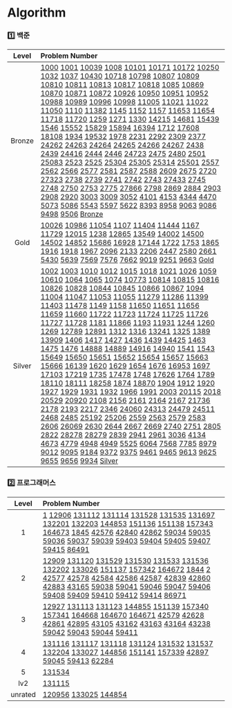 # Algorithm
### 1️⃣ 백준
| Level | Problem Number |
| :------: | :------ |
| Bronze | [1000](https://github.com/HurDong/Algorithm/tree/main/백준/Bronze/1000. A＋B) [1001](https://github.com/HurDong/Algorithm/tree/main/백준/Bronze/1001. A－B) [10039](https://github.com/HurDong/Algorithm/tree/main/백준/Bronze/10039. 평균 점수) [1008](https://github.com/HurDong/Algorithm/tree/main/백준/Bronze/1008. A／B) [10101](https://github.com/HurDong/Algorithm/tree/main/백준/Bronze/10101. 삼각형 외우기) [10171](https://github.com/HurDong/Algorithm/tree/main/백준/Bronze/10171. 고양이) [10172](https://github.com/HurDong/Algorithm/tree/main/백준/Bronze/10172. 개) [10250](https://github.com/HurDong/Algorithm/tree/main/백준/Bronze/10250. ACM 호텔) [1032](https://github.com/HurDong/Algorithm/tree/main/백준/Bronze/1032. 명령 프롬프트) [1037](https://github.com/HurDong/Algorithm/tree/main/백준/Bronze/1037. 약수) [10430](https://github.com/HurDong/Algorithm/tree/main/백준/Bronze/10430. 나머지) [10718](https://github.com/HurDong/Algorithm/tree/main/백준/Bronze/10718. We love kriii) [10798](https://github.com/HurDong/Algorithm/tree/main/백준/Bronze/10798. 세로읽기) [10807](https://github.com/HurDong/Algorithm/tree/main/백준/Bronze/10807. 개수 세기) [10809](https://github.com/HurDong/Algorithm/tree/main/백준/Bronze/10809. 알파벳 찾기) [10810](https://github.com/HurDong/Algorithm/tree/main/백준/Bronze/10810. 공 넣기) [10811](https://github.com/HurDong/Algorithm/tree/main/백준/Bronze/10811. 바구니 뒤집기) [10813](https://github.com/HurDong/Algorithm/tree/main/백준/Bronze/10813. 공 바꾸기) [10817](https://github.com/HurDong/Algorithm/tree/main/백준/Bronze/10817. 세 수) [10818](https://github.com/HurDong/Algorithm/tree/main/백준/Bronze/10818. 최소， 최대) [1085](https://github.com/HurDong/Algorithm/tree/main/백준/Bronze/1085. 직사각형에서 탈출) [10869](https://github.com/HurDong/Algorithm/tree/main/백준/Bronze/10869. 사칙연산) [10870](https://github.com/HurDong/Algorithm/tree/main/백준/Bronze/10870. 피보나치 수 5) [10871](https://github.com/HurDong/Algorithm/tree/main/백준/Bronze/10871. X보다 작은 수) [10872](https://github.com/HurDong/Algorithm/tree/main/백준/Bronze/10872. 팩토리얼) [10926](https://github.com/HurDong/Algorithm/tree/main/백준/Bronze/10926. ？？！) [10950](https://github.com/HurDong/Algorithm/tree/main/백준/Bronze/10950. A＋B － 3) [10951](https://github.com/HurDong/Algorithm/tree/main/백준/Bronze/10951. A＋B － 4) [10952](https://github.com/HurDong/Algorithm/tree/main/백준/Bronze/10952. A＋B － 5) [10988](https://github.com/HurDong/Algorithm/tree/main/백준/Bronze/10988. 팰린드롬인지 확인하기) [10989](https://github.com/HurDong/Algorithm/tree/main/백준/Bronze/10989. 수 정렬하기 3) [10996](https://github.com/HurDong/Algorithm/tree/main/백준/Bronze/10996. 별 찍기 － 21) [10998](https://github.com/HurDong/Algorithm/tree/main/백준/Bronze/10998. A×B) [11005](https://github.com/HurDong/Algorithm/tree/main/백준/Bronze/11005. 진법 변환 2) [11021](https://github.com/HurDong/Algorithm/tree/main/백준/Bronze/11021. A＋B － 7) [11022](https://github.com/HurDong/Algorithm/tree/main/백준/Bronze/11022. A＋B － 8) [11050](https://github.com/HurDong/Algorithm/tree/main/백준/Bronze/11050. 이항 계수 1) [1110](https://github.com/HurDong/Algorithm/tree/main/백준/Bronze/1110. 더하기 사이클) [11382](https://github.com/HurDong/Algorithm/tree/main/백준/Bronze/11382. 꼬마 정민) [1145](https://github.com/HurDong/Algorithm/tree/main/백준/Bronze/1145. 적어도 대부분의 배수) [1152](https://github.com/HurDong/Algorithm/tree/main/백준/Bronze/1152. 단어의 개수) [1157](https://github.com/HurDong/Algorithm/tree/main/백준/Bronze/1157. 단어 공부) [11653](https://github.com/HurDong/Algorithm/tree/main/백준/Bronze/11653. 소인수분해) [11654](https://github.com/HurDong/Algorithm/tree/main/백준/Bronze/11654. 아스키 코드) [11718](https://github.com/HurDong/Algorithm/tree/main/백준/Bronze/11718. 그대로 출력하기) [11720](https://github.com/HurDong/Algorithm/tree/main/백준/Bronze/11720. 숫자의 합) [1259](https://github.com/HurDong/Algorithm/tree/main/백준/Bronze/1259. 팰린드롬수) [1271](https://github.com/HurDong/Algorithm/tree/main/백준/Bronze/1271. 엄청난 부자2) [1330](https://github.com/HurDong/Algorithm/tree/main/백준/Bronze/1330. 두 수 비교하기) [14215](https://github.com/HurDong/Algorithm/tree/main/백준/Bronze/14215. 세 막대) [14681](https://github.com/HurDong/Algorithm/tree/main/백준/Bronze/14681. 사분면 고르기) [15439](https://github.com/HurDong/Algorithm/tree/main/백준/Bronze/15439. 베라의 패션) [1546](https://github.com/HurDong/Algorithm/tree/main/백준/Bronze/1546. 평균) [15552](https://github.com/HurDong/Algorithm/tree/main/백준/Bronze/15552. 빠른 A＋B) [15829](https://github.com/HurDong/Algorithm/tree/main/백준/Bronze/15829. Hashing) [15894](https://github.com/HurDong/Algorithm/tree/main/백준/Bronze/15894. 수학은 체육과목 입니다) [16394](https://github.com/HurDong/Algorithm/tree/main/백준/Bronze/16394. 홍익대학교) [1712](https://github.com/HurDong/Algorithm/tree/main/백준/Bronze/1712. 손익분기점) [17608](https://github.com/HurDong/Algorithm/tree/main/백준/Bronze/17608. 막대기) [18108](https://github.com/HurDong/Algorithm/tree/main/백준/Bronze/18108. 1998년생인 내가 태국에서는 2541년생？！) [1934](https://github.com/HurDong/Algorithm/tree/main/백준/Bronze/1934. 최소공배수) [19532](https://github.com/HurDong/Algorithm/tree/main/백준/Bronze/19532. 수학은 비대면강의입니다) [1978](https://github.com/HurDong/Algorithm/tree/main/백준/Bronze/1978. 소수 찾기) [2231](https://github.com/HurDong/Algorithm/tree/main/백준/Bronze/2231. 분해합) [2292](https://github.com/HurDong/Algorithm/tree/main/백준/Bronze/2292. 벌집) [2309](https://github.com/HurDong/Algorithm/tree/main/백준/Bronze/2309. 일곱 난쟁이) [2377](https://github.com/HurDong/Algorithm/tree/main/백준/Bronze/2377. Pottery) [24262](https://github.com/HurDong/Algorithm/tree/main/백준/Bronze/24262. 알고리즘 수업 － 알고리즘의 수행 시간 1) [24263](https://github.com/HurDong/Algorithm/tree/main/백준/Bronze/24263. 알고리즘 수업 － 알고리즘의 수행 시간 2) [24264](https://github.com/HurDong/Algorithm/tree/main/백준/Bronze/24264. 알고리즘 수업 － 알고리즘의 수행 시간 3) [24265](https://github.com/HurDong/Algorithm/tree/main/백준/Bronze/24265. 알고리즘 수업 － 알고리즘의 수행 시간 4) [24266](https://github.com/HurDong/Algorithm/tree/main/백준/Bronze/24266. 알고리즘 수업 － 알고리즘의 수행 시간 5) [24267](https://github.com/HurDong/Algorithm/tree/main/백준/Bronze/24267. 알고리즘 수업 － 알고리즘의 수행 시간 6) [2438](https://github.com/HurDong/Algorithm/tree/main/백준/Bronze/2438. 별 찍기 － 1) [2439](https://github.com/HurDong/Algorithm/tree/main/백준/Bronze/2439. 별 찍기 － 2) [24416](https://github.com/HurDong/Algorithm/tree/main/백준/Bronze/24416. 알고리즘 수업 － 피보나치 수 1) [2444](https://github.com/HurDong/Algorithm/tree/main/백준/Bronze/2444. 별 찍기 － 7) [2446](https://github.com/HurDong/Algorithm/tree/main/백준/Bronze/2446. 별 찍기 － 9) [24723](https://github.com/HurDong/Algorithm/tree/main/백준/Bronze/24723. 녹색거탑) [2475](https://github.com/HurDong/Algorithm/tree/main/백준/Bronze/2475. 검증수) [2480](https://github.com/HurDong/Algorithm/tree/main/백준/Bronze/2480. 주사위 세개) [2501](https://github.com/HurDong/Algorithm/tree/main/백준/Bronze/2501. 약수 구하기) [25083](https://github.com/HurDong/Algorithm/tree/main/백준/Bronze/25083. 새싹) [2523](https://github.com/HurDong/Algorithm/tree/main/백준/Bronze/2523. 별 찍기 － 13) [2525](https://github.com/HurDong/Algorithm/tree/main/백준/Bronze/2525. 오븐 시계) [25304](https://github.com/HurDong/Algorithm/tree/main/백준/Bronze/25304. 영수증) [25305](https://github.com/HurDong/Algorithm/tree/main/백준/Bronze/25305. 커트라인) [25314](https://github.com/HurDong/Algorithm/tree/main/백준/Bronze/25314. 코딩은 체육과목 입니다) [25501](https://github.com/HurDong/Algorithm/tree/main/백준/Bronze/25501. 재귀의 귀재) [2557](https://github.com/HurDong/Algorithm/tree/main/백준/Bronze/2557. Hello World) [2562](https://github.com/HurDong/Algorithm/tree/main/백준/Bronze/2562. 최댓값) [2566](https://github.com/HurDong/Algorithm/tree/main/백준/Bronze/2566. 최댓값) [2577](https://github.com/HurDong/Algorithm/tree/main/백준/Bronze/2577. 숫자의 개수) [2581](https://github.com/HurDong/Algorithm/tree/main/백준/Bronze/2581. 소수) [2587](https://github.com/HurDong/Algorithm/tree/main/백준/Bronze/2587. 대표값2) [2588](https://github.com/HurDong/Algorithm/tree/main/백준/Bronze/2588. 곱셈) [2609](https://github.com/HurDong/Algorithm/tree/main/백준/Bronze/2609. 최대공약수와 최소공배수) [2675](https://github.com/HurDong/Algorithm/tree/main/백준/Bronze/2675. 문자열 반복) [2720](https://github.com/HurDong/Algorithm/tree/main/백준/Bronze/2720. 세탁소 사장 동혁) [27323](https://github.com/HurDong/Algorithm/tree/main/백준/Bronze/27323. 직사각형) [2738](https://github.com/HurDong/Algorithm/tree/main/백준/Bronze/2738. 행렬 덧셈) [2739](https://github.com/HurDong/Algorithm/tree/main/백준/Bronze/2739. 구구단) [2741](https://github.com/HurDong/Algorithm/tree/main/백준/Bronze/2741. N 찍기) [2742](https://github.com/HurDong/Algorithm/tree/main/백준/Bronze/2742. 기찍 N) [2743](https://github.com/HurDong/Algorithm/tree/main/백준/Bronze/2743. 단어 길이 재기) [27433](https://github.com/HurDong/Algorithm/tree/main/백준/Bronze/27433. 팩토리얼 2) [2745](https://github.com/HurDong/Algorithm/tree/main/백준/Bronze/2745. 진법 변환) [2748](https://github.com/HurDong/Algorithm/tree/main/백준/Bronze/2748. 피보나치 수 2) [2750](https://github.com/HurDong/Algorithm/tree/main/백준/Bronze/2750. 수 정렬하기) [2753](https://github.com/HurDong/Algorithm/tree/main/백준/Bronze/2753. 윤년) [2775](https://github.com/HurDong/Algorithm/tree/main/백준/Bronze/2775. 부녀회장이 될테야) [27866](https://github.com/HurDong/Algorithm/tree/main/백준/Bronze/27866. 문자와 문자열) [2798](https://github.com/HurDong/Algorithm/tree/main/백준/Bronze/2798. 블랙잭) [2869](https://github.com/HurDong/Algorithm/tree/main/백준/Bronze/2869. 달팽이는 올라가고 싶다) [2884](https://github.com/HurDong/Algorithm/tree/main/백준/Bronze/2884. 알람 시계) [2903](https://github.com/HurDong/Algorithm/tree/main/백준/Bronze/2903. 중앙 이동 알고리즘) [2908](https://github.com/HurDong/Algorithm/tree/main/백준/Bronze/2908. 상수) [2920](https://github.com/HurDong/Algorithm/tree/main/백준/Bronze/2920. 음계) [3003](https://github.com/HurDong/Algorithm/tree/main/백준/Bronze/3003. 킹， 퀸， 룩， 비숍， 나이트， 폰) [3009](https://github.com/HurDong/Algorithm/tree/main/백준/Bronze/3009. 네 번째 점) [3052](https://github.com/HurDong/Algorithm/tree/main/백준/Bronze/3052. 나머지) [4101](https://github.com/HurDong/Algorithm/tree/main/백준/Bronze/4101. 크냐？) [4153](https://github.com/HurDong/Algorithm/tree/main/백준/Bronze/4153. 직각삼각형) [4344](https://github.com/HurDong/Algorithm/tree/main/백준/Bronze/4344. 평균은 넘겠지) [4470](https://github.com/HurDong/Algorithm/tree/main/백준/Bronze/4470. 줄번호) [5073](https://github.com/HurDong/Algorithm/tree/main/백준/Bronze/5073. 삼각형과 세 변) [5086](https://github.com/HurDong/Algorithm/tree/main/백준/Bronze/5086. 배수와 약수) [5543](https://github.com/HurDong/Algorithm/tree/main/백준/Bronze/5543. 상근날드) [5597](https://github.com/HurDong/Algorithm/tree/main/백준/Bronze/5597. 과제 안 내신 분．．？) [5622](https://github.com/HurDong/Algorithm/tree/main/백준/Bronze/5622. 다이얼) [8393](https://github.com/HurDong/Algorithm/tree/main/백준/Bronze/8393. 합) [8958](https://github.com/HurDong/Algorithm/tree/main/백준/Bronze/8958. OX퀴즈) [9063](https://github.com/HurDong/Algorithm/tree/main/백준/Bronze/9063. 대지) [9086](https://github.com/HurDong/Algorithm/tree/main/백준/Bronze/9086. 문자열) [9498](https://github.com/HurDong/Algorithm/tree/main/백준/Bronze/9498. 시험 성적) [9506](https://github.com/HurDong/Algorithm/tree/main/백준/Bronze/9506. 약수들의 합) [Bronze](https://github.com/HurDong/Algorithm/tree/main/백준/Bronze/Bronze.iml)  |
| Gold | [10026](https://github.com/HurDong/Algorithm/tree/main/백준/Gold/10026. 적록색약) [10986](https://github.com/HurDong/Algorithm/tree/main/백준/Gold/10986. 나머지 합) [11054](https://github.com/HurDong/Algorithm/tree/main/백준/Gold/11054. 가장 긴 바이토닉 부분 수열) [1107](https://github.com/HurDong/Algorithm/tree/main/백준/Gold/1107. 리모컨) [11404](https://github.com/HurDong/Algorithm/tree/main/백준/Gold/11404. 플로이드) [11444](https://github.com/HurDong/Algorithm/tree/main/백준/Gold/11444. 피보나치 수 6) [1167](https://github.com/HurDong/Algorithm/tree/main/백준/Gold/1167. 트리의 지름) [11729](https://github.com/HurDong/Algorithm/tree/main/백준/Gold/11729. 하노이 탑 이동 순서) [12015](https://github.com/HurDong/Algorithm/tree/main/백준/Gold/12015. 가장 긴 증가하는 부분 수열 2) [1238](https://github.com/HurDong/Algorithm/tree/main/백준/Gold/1238. 파티) [12865](https://github.com/HurDong/Algorithm/tree/main/백준/Gold/12865. 평범한 배낭) [13549](https://github.com/HurDong/Algorithm/tree/main/백준/Gold/13549. 숨바꼭질 3) [14002](https://github.com/HurDong/Algorithm/tree/main/백준/Gold/14002. 가장 긴 증가하는 부분 수열 4) [14500](https://github.com/HurDong/Algorithm/tree/main/백준/Gold/14500. 테트로미노) [14502](https://github.com/HurDong/Algorithm/tree/main/백준/Gold/14502. 연구소) [14852](https://github.com/HurDong/Algorithm/tree/main/백준/Gold/14852. 타일 채우기 3) [15686](https://github.com/HurDong/Algorithm/tree/main/백준/Gold/15686. 치킨 배달) [16928](https://github.com/HurDong/Algorithm/tree/main/백준/Gold/16928. 뱀과 사다리 게임) [17144](https://github.com/HurDong/Algorithm/tree/main/백준/Gold/17144. 미세먼지 안녕！) [1722](https://github.com/HurDong/Algorithm/tree/main/백준/Gold/1722. 순열의 순서) [1753](https://github.com/HurDong/Algorithm/tree/main/백준/Gold/1753. 최단경로) [1865](https://github.com/HurDong/Algorithm/tree/main/백준/Gold/1865. 웜홀) [1916](https://github.com/HurDong/Algorithm/tree/main/백준/Gold/1916. 최소비용 구하기) [1918](https://github.com/HurDong/Algorithm/tree/main/백준/Gold/1918. 후위 표기식) [1967](https://github.com/HurDong/Algorithm/tree/main/백준/Gold/1967. 트리의 지름) [2096](https://github.com/HurDong/Algorithm/tree/main/백준/Gold/2096. 내려가기) [2133](https://github.com/HurDong/Algorithm/tree/main/백준/Gold/2133. 타일 채우기) [2206](https://github.com/HurDong/Algorithm/tree/main/백준/Gold/2206. 벽 부수고 이동하기) [2447](https://github.com/HurDong/Algorithm/tree/main/백준/Gold/2447. 별 찍기 － 10) [2580](https://github.com/HurDong/Algorithm/tree/main/백준/Gold/2580. 스도쿠) [2661](https://github.com/HurDong/Algorithm/tree/main/백준/Gold/2661. 좋은수열) [5430](https://github.com/HurDong/Algorithm/tree/main/백준/Gold/5430. AC) [5639](https://github.com/HurDong/Algorithm/tree/main/백준/Gold/5639. 이진 검색 트리) [7569](https://github.com/HurDong/Algorithm/tree/main/백준/Gold/7569. 토마토) [7576](https://github.com/HurDong/Algorithm/tree/main/백준/Gold/7576. 토마토) [7662](https://github.com/HurDong/Algorithm/tree/main/백준/Gold/7662. 이중 우선순위 큐) [9019](https://github.com/HurDong/Algorithm/tree/main/백준/Gold/9019. DSLR) [9251](https://github.com/HurDong/Algorithm/tree/main/백준/Gold/9251. LCS) [9663](https://github.com/HurDong/Algorithm/tree/main/백준/Gold/9663. N－Queen) [Gold](https://github.com/HurDong/Algorithm/tree/main/백준/Gold/Gold.iml)  |
| Silver | [1002](https://github.com/HurDong/Algorithm/tree/main/백준/Silver/1002. 터렛) [1003](https://github.com/HurDong/Algorithm/tree/main/백준/Silver/1003. 피보나치 함수) [1010](https://github.com/HurDong/Algorithm/tree/main/백준/Silver/1010. 다리 놓기) [1012](https://github.com/HurDong/Algorithm/tree/main/백준/Silver/1012. 유기농 배추) [1015](https://github.com/HurDong/Algorithm/tree/main/백준/Silver/1015. 수열 정렬) [1018](https://github.com/HurDong/Algorithm/tree/main/백준/Silver/1018. 체스판 다시 칠하기) [1021](https://github.com/HurDong/Algorithm/tree/main/백준/Silver/1021. 회전하는 큐) [1026](https://github.com/HurDong/Algorithm/tree/main/백준/Silver/1026. 보물) [1059](https://github.com/HurDong/Algorithm/tree/main/백준/Silver/1059. 좋은 구간) [10610](https://github.com/HurDong/Algorithm/tree/main/백준/Silver/10610. 30) [1064](https://github.com/HurDong/Algorithm/tree/main/백준/Silver/1064. 평행사변형) [1065](https://github.com/HurDong/Algorithm/tree/main/백준/Silver/1065. 한수) [1074](https://github.com/HurDong/Algorithm/tree/main/백준/Silver/1074. Z) [10773](https://github.com/HurDong/Algorithm/tree/main/백준/Silver/10773. 제로) [10814](https://github.com/HurDong/Algorithm/tree/main/백준/Silver/10814. 나이순 정렬) [10815](https://github.com/HurDong/Algorithm/tree/main/백준/Silver/10815. 숫자 카드) [10816](https://github.com/HurDong/Algorithm/tree/main/백준/Silver/10816. 숫자 카드 2) [10826](https://github.com/HurDong/Algorithm/tree/main/백준/Silver/10826. 피보나치 수 4) [10828](https://github.com/HurDong/Algorithm/tree/main/백준/Silver/10828. 스택) [10844](https://github.com/HurDong/Algorithm/tree/main/백준/Silver/10844. 쉬운 계단 수) [10845](https://github.com/HurDong/Algorithm/tree/main/백준/Silver/10845. 큐) [10866](https://github.com/HurDong/Algorithm/tree/main/백준/Silver/10866. 덱) [10867](https://github.com/HurDong/Algorithm/tree/main/백준/Silver/10867. 중복 빼고 정렬하기) [1094](https://github.com/HurDong/Algorithm/tree/main/백준/Silver/1094. 막대기) [11004](https://github.com/HurDong/Algorithm/tree/main/백준/Silver/11004. K번째 수) [11047](https://github.com/HurDong/Algorithm/tree/main/백준/Silver/11047. 동전 0) [11053](https://github.com/HurDong/Algorithm/tree/main/백준/Silver/11053. 가장 긴 증가하는 부분 수열) [11055](https://github.com/HurDong/Algorithm/tree/main/백준/Silver/11055. 가장 큰 증가하는 부분 수열) [11279](https://github.com/HurDong/Algorithm/tree/main/백준/Silver/11279. 최대 힙) [11286](https://github.com/HurDong/Algorithm/tree/main/백준/Silver/11286. 절댓값 힙) [11399](https://github.com/HurDong/Algorithm/tree/main/백준/Silver/11399. ATM) [11403](https://github.com/HurDong/Algorithm/tree/main/백준/Silver/11403. 경로 찾기) [11478](https://github.com/HurDong/Algorithm/tree/main/백준/Silver/11478. 서로 다른 부분 문자열의 개수) [1149](https://github.com/HurDong/Algorithm/tree/main/백준/Silver/1149. RGB거리) [1158](https://github.com/HurDong/Algorithm/tree/main/백준/Silver/1158. 요세푸스 문제) [11650](https://github.com/HurDong/Algorithm/tree/main/백준/Silver/11650. 좌표 정렬하기) [11651](https://github.com/HurDong/Algorithm/tree/main/백준/Silver/11651. 좌표 정렬하기 2) [11656](https://github.com/HurDong/Algorithm/tree/main/백준/Silver/11656. 접미사 배열) [11659](https://github.com/HurDong/Algorithm/tree/main/백준/Silver/11659. 구간 합 구하기 4) [11660](https://github.com/HurDong/Algorithm/tree/main/백준/Silver/11660. 구간 합 구하기 5) [11722](https://github.com/HurDong/Algorithm/tree/main/백준/Silver/11722. 가장 긴 감소하는 부분 수열) [11723](https://github.com/HurDong/Algorithm/tree/main/백준/Silver/11723. 집합) [11724](https://github.com/HurDong/Algorithm/tree/main/백준/Silver/11724. 연결 요소의 개수) [11725](https://github.com/HurDong/Algorithm/tree/main/백준/Silver/11725. 트리의 부모 찾기) [11726](https://github.com/HurDong/Algorithm/tree/main/백준/Silver/11726. 2×n 타일링) [11727](https://github.com/HurDong/Algorithm/tree/main/백준/Silver/11727. 2×n 타일링 2) [11728](https://github.com/HurDong/Algorithm/tree/main/백준/Silver/11728. 배열 합치기) [1181](https://github.com/HurDong/Algorithm/tree/main/백준/Silver/1181. 단어 정렬) [11866](https://github.com/HurDong/Algorithm/tree/main/백준/Silver/11866. 요세푸스 문제 0) [1193](https://github.com/HurDong/Algorithm/tree/main/백준/Silver/1193. 분수찾기) [11931](https://github.com/HurDong/Algorithm/tree/main/백준/Silver/11931. 수 정렬하기 4) [1244](https://github.com/HurDong/Algorithm/tree/main/백준/Silver/1244. 스위치 켜고 끄기) [1260](https://github.com/HurDong/Algorithm/tree/main/백준/Silver/1260. DFS와 BFS) [1269](https://github.com/HurDong/Algorithm/tree/main/백준/Silver/1269. 대칭 차집합) [12789](https://github.com/HurDong/Algorithm/tree/main/백준/Silver/12789. 도키도키 간식드리미) [12891](https://github.com/HurDong/Algorithm/tree/main/백준/Silver/12891. DNA 비밀번호) [1312](https://github.com/HurDong/Algorithm/tree/main/백준/Silver/1312. 소수) [1316](https://github.com/HurDong/Algorithm/tree/main/백준/Silver/1316. 그룹 단어 체커) [13241](https://github.com/HurDong/Algorithm/tree/main/백준/Silver/13241. 최소공배수) [1325](https://github.com/HurDong/Algorithm/tree/main/백준/Silver/1325. 효율적인 해킹) [1389](https://github.com/HurDong/Algorithm/tree/main/백준/Silver/1389. 케빈 베이컨의 6단계 법칙) [13909](https://github.com/HurDong/Algorithm/tree/main/백준/Silver/13909. 창문 닫기) [1406](https://github.com/HurDong/Algorithm/tree/main/백준/Silver/1406. 에디터) [1417](https://github.com/HurDong/Algorithm/tree/main/백준/Silver/1417. 국회의원 선거) [1427](https://github.com/HurDong/Algorithm/tree/main/백준/Silver/1427. 소트인사이드) [1436](https://github.com/HurDong/Algorithm/tree/main/백준/Silver/1436. 영화감독 숌) [1439](https://github.com/HurDong/Algorithm/tree/main/백준/Silver/1439. 뒤집기) [14425](https://github.com/HurDong/Algorithm/tree/main/백준/Silver/14425. 문자열 집합) [1463](https://github.com/HurDong/Algorithm/tree/main/백준/Silver/1463. 1로 만들기) [1475](https://github.com/HurDong/Algorithm/tree/main/백준/Silver/1475. 방 번호) [1476](https://github.com/HurDong/Algorithm/tree/main/백준/Silver/1476. 날짜 계산) [14888](https://github.com/HurDong/Algorithm/tree/main/백준/Silver/14888. 연산자 끼워넣기) [14889](https://github.com/HurDong/Algorithm/tree/main/백준/Silver/14889. 스타트와 링크) [14916](https://github.com/HurDong/Algorithm/tree/main/백준/Silver/14916. 거스름돈) [14940](https://github.com/HurDong/Algorithm/tree/main/백준/Silver/14940. 쉬운 최단거리) [1541](https://github.com/HurDong/Algorithm/tree/main/백준/Silver/1541. 잃어버린 괄호) [1543](https://github.com/HurDong/Algorithm/tree/main/백준/Silver/1543. 문서 검색) [15649](https://github.com/HurDong/Algorithm/tree/main/백준/Silver/15649. N과 M （1）) [15650](https://github.com/HurDong/Algorithm/tree/main/백준/Silver/15650. N과 M （2）) [15651](https://github.com/HurDong/Algorithm/tree/main/백준/Silver/15651. N과 M （3）) [15652](https://github.com/HurDong/Algorithm/tree/main/백준/Silver/15652. N과 M （4）) [15654](https://github.com/HurDong/Algorithm/tree/main/백준/Silver/15654. N과 M （5）) [15657](https://github.com/HurDong/Algorithm/tree/main/백준/Silver/15657. N과 M （8）) [15663](https://github.com/HurDong/Algorithm/tree/main/백준/Silver/15663. N과 M （9）) [15666](https://github.com/HurDong/Algorithm/tree/main/백준/Silver/15666. N과 M （12）) [16139](https://github.com/HurDong/Algorithm/tree/main/백준/Silver/16139. 인간－컴퓨터 상호작용) [1620](https://github.com/HurDong/Algorithm/tree/main/백준/Silver/1620. 나는야 포켓몬 마스터 이다솜) [1629](https://github.com/HurDong/Algorithm/tree/main/백준/Silver/1629. 곱셈) [1654](https://github.com/HurDong/Algorithm/tree/main/백준/Silver/1654. 랜선 자르기) [1676](https://github.com/HurDong/Algorithm/tree/main/백준/Silver/1676. 팩토리얼 0의 개수) [16953](https://github.com/HurDong/Algorithm/tree/main/백준/Silver/16953. A → B) [1697](https://github.com/HurDong/Algorithm/tree/main/백준/Silver/1697. 숨바꼭질) [17103](https://github.com/HurDong/Algorithm/tree/main/백준/Silver/17103. 골드바흐 파티션) [17219](https://github.com/HurDong/Algorithm/tree/main/백준/Silver/17219. 비밀번호 찾기) [1735](https://github.com/HurDong/Algorithm/tree/main/백준/Silver/1735. 분수 합) [17478](https://github.com/HurDong/Algorithm/tree/main/백준/Silver/17478. 재귀함수가 뭔가요？) [1748](https://github.com/HurDong/Algorithm/tree/main/백준/Silver/1748. 수 이어 쓰기 1) [17626](https://github.com/HurDong/Algorithm/tree/main/백준/Silver/17626. Four Squares) [1764](https://github.com/HurDong/Algorithm/tree/main/백준/Silver/1764. 듣보잡) [1789](https://github.com/HurDong/Algorithm/tree/main/백준/Silver/1789. 수들의 합) [18110](https://github.com/HurDong/Algorithm/tree/main/백준/Silver/18110. solved．ac) [18111](https://github.com/HurDong/Algorithm/tree/main/백준/Silver/18111. 마인크래프트) [18258](https://github.com/HurDong/Algorithm/tree/main/백준/Silver/18258. 큐 2) [1874](https://github.com/HurDong/Algorithm/tree/main/백준/Silver/1874. 스택 수열) [18870](https://github.com/HurDong/Algorithm/tree/main/백준/Silver/18870. 좌표 압축) [1904](https://github.com/HurDong/Algorithm/tree/main/백준/Silver/1904. 01타일) [1912](https://github.com/HurDong/Algorithm/tree/main/백준/Silver/1912. 연속합) [1920](https://github.com/HurDong/Algorithm/tree/main/백준/Silver/1920. 수 찾기) [1927](https://github.com/HurDong/Algorithm/tree/main/백준/Silver/1927. 최소 힙) [1929](https://github.com/HurDong/Algorithm/tree/main/백준/Silver/1929. 소수 구하기) [1931](https://github.com/HurDong/Algorithm/tree/main/백준/Silver/1931. 회의실 배정) [1932](https://github.com/HurDong/Algorithm/tree/main/백준/Silver/1932. 정수 삼각형) [1966](https://github.com/HurDong/Algorithm/tree/main/백준/Silver/1966. 프린터 큐) [1991](https://github.com/HurDong/Algorithm/tree/main/백준/Silver/1991. 트리 순회) [2003](https://github.com/HurDong/Algorithm/tree/main/백준/Silver/2003. 수들의 합 2) [20115](https://github.com/HurDong/Algorithm/tree/main/백준/Silver/20115. 에너지 드링크) [2018](https://github.com/HurDong/Algorithm/tree/main/백준/Silver/2018. 수들의 합 5) [20529](https://github.com/HurDong/Algorithm/tree/main/백준/Silver/20529. 가장 가까운 세 사람의 심리적 거리) [20920](https://github.com/HurDong/Algorithm/tree/main/백준/Silver/20920. 영단어 암기는 괴로워) [2108](https://github.com/HurDong/Algorithm/tree/main/백준/Silver/2108. 통계학) [2156](https://github.com/HurDong/Algorithm/tree/main/백준/Silver/2156. 포도주 시식) [2161](https://github.com/HurDong/Algorithm/tree/main/백준/Silver/2161. 카드1) [2164](https://github.com/HurDong/Algorithm/tree/main/백준/Silver/2164. 카드2) [2167](https://github.com/HurDong/Algorithm/tree/main/백준/Silver/2167. 2차원 배열의 합) [21736](https://github.com/HurDong/Algorithm/tree/main/백준/Silver/21736. 헌내기는 친구가 필요해) [2178](https://github.com/HurDong/Algorithm/tree/main/백준/Silver/2178. 미로 탐색) [2193](https://github.com/HurDong/Algorithm/tree/main/백준/Silver/2193. 이친수) [2217](https://github.com/HurDong/Algorithm/tree/main/백준/Silver/2217. 로프) [2346](https://github.com/HurDong/Algorithm/tree/main/백준/Silver/2346. 풍선 터뜨리기) [24060](https://github.com/HurDong/Algorithm/tree/main/백준/Silver/24060. 알고리즘 수업 － 병합 정렬 1) [24313](https://github.com/HurDong/Algorithm/tree/main/백준/Silver/24313. 알고리즘 수업 － 점근적 표기 1) [24479](https://github.com/HurDong/Algorithm/tree/main/백준/Silver/24479. 알고리즘 수업 － 깊이 우선 탐색 1) [24511](https://github.com/HurDong/Algorithm/tree/main/백준/Silver/24511. queuestack) [2468](https://github.com/HurDong/Algorithm/tree/main/백준/Silver/2468. 안전 영역) [2485](https://github.com/HurDong/Algorithm/tree/main/백준/Silver/2485. 가로수) [25192](https://github.com/HurDong/Algorithm/tree/main/백준/Silver/25192. 인사성 밝은 곰곰이) [25206](https://github.com/HurDong/Algorithm/tree/main/백준/Silver/25206. 너의 평점은) [2559](https://github.com/HurDong/Algorithm/tree/main/백준/Silver/2559. 수열) [2563](https://github.com/HurDong/Algorithm/tree/main/백준/Silver/2563. 색종이) [2579](https://github.com/HurDong/Algorithm/tree/main/백준/Silver/2579. 계단 오르기) [2583](https://github.com/HurDong/Algorithm/tree/main/백준/Silver/2583. 영역 구하기) [2606](https://github.com/HurDong/Algorithm/tree/main/백준/Silver/2606. 바이러스) [26069](https://github.com/HurDong/Algorithm/tree/main/백준/Silver/26069. 붙임성 좋은 총총이) [2630](https://github.com/HurDong/Algorithm/tree/main/백준/Silver/2630. 색종이 만들기) [2644](https://github.com/HurDong/Algorithm/tree/main/백준/Silver/2644. 촌수계산) [2667](https://github.com/HurDong/Algorithm/tree/main/백준/Silver/2667. 단지번호붙이기) [2669](https://github.com/HurDong/Algorithm/tree/main/백준/Silver/2669. 직사각형 네개의 합집합의 면적 구하기) [2740](https://github.com/HurDong/Algorithm/tree/main/백준/Silver/2740. 행렬 곱셈) [2751](https://github.com/HurDong/Algorithm/tree/main/백준/Silver/2751. 수 정렬하기 2) [2805](https://github.com/HurDong/Algorithm/tree/main/백준/Silver/2805. 나무 자르기) [2822](https://github.com/HurDong/Algorithm/tree/main/백준/Silver/2822. 점수 계산) [28278](https://github.com/HurDong/Algorithm/tree/main/백준/Silver/28278. 스택 2) [28279](https://github.com/HurDong/Algorithm/tree/main/백준/Silver/28279. 덱 2) [2839](https://github.com/HurDong/Algorithm/tree/main/백준/Silver/2839. 설탕 배달) [2941](https://github.com/HurDong/Algorithm/tree/main/백준/Silver/2941. 크로아티아 알파벳) [2961](https://github.com/HurDong/Algorithm/tree/main/백준/Silver/2961. 도영이가 만든 맛있는 음식) [3036](https://github.com/HurDong/Algorithm/tree/main/백준/Silver/3036. 링) [4134](https://github.com/HurDong/Algorithm/tree/main/백준/Silver/4134. 다음 소수) [4673](https://github.com/HurDong/Algorithm/tree/main/백준/Silver/4673. 셀프 넘버) [4779](https://github.com/HurDong/Algorithm/tree/main/백준/Silver/4779. 칸토어 집합) [4948](https://github.com/HurDong/Algorithm/tree/main/백준/Silver/4948. 베르트랑 공준) [4949](https://github.com/HurDong/Algorithm/tree/main/백준/Silver/4949. 균형잡힌 세상) [5525](https://github.com/HurDong/Algorithm/tree/main/백준/Silver/5525. IOIOI) [6064](https://github.com/HurDong/Algorithm/tree/main/백준/Silver/6064. 카잉 달력) [7568](https://github.com/HurDong/Algorithm/tree/main/백준/Silver/7568. 덩치) [7785](https://github.com/HurDong/Algorithm/tree/main/백준/Silver/7785. 회사에 있는 사람) [8979](https://github.com/HurDong/Algorithm/tree/main/백준/Silver/8979. 올림픽) [9012](https://github.com/HurDong/Algorithm/tree/main/백준/Silver/9012. 괄호) [9095](https://github.com/HurDong/Algorithm/tree/main/백준/Silver/9095. 1， 2， 3 더하기) [9184](https://github.com/HurDong/Algorithm/tree/main/백준/Silver/9184. 신나는 함수 실행) [9372](https://github.com/HurDong/Algorithm/tree/main/백준/Silver/9372. 상근이의 여행) [9375](https://github.com/HurDong/Algorithm/tree/main/백준/Silver/9375. 패션왕 신해빈) [9461](https://github.com/HurDong/Algorithm/tree/main/백준/Silver/9461. 파도반 수열) [9465](https://github.com/HurDong/Algorithm/tree/main/백준/Silver/9465. 스티커) [9613](https://github.com/HurDong/Algorithm/tree/main/백준/Silver/9613. GCD 합) [9625](https://github.com/HurDong/Algorithm/tree/main/백준/Silver/9625. BABBA) [9655](https://github.com/HurDong/Algorithm/tree/main/백준/Silver/9655. 돌 게임) [9656](https://github.com/HurDong/Algorithm/tree/main/백준/Silver/9656. 돌 게임 2) [9934](https://github.com/HurDong/Algorithm/tree/main/백준/Silver/9934. 완전 이진 트리) [Silver](https://github.com/HurDong/Algorithm/tree/main/백준/Silver/Silver.iml)  |

### 2️⃣ 프로그래머스
| Level | Problem Number |
| :------: | :------ |
| 1 | [1](https://github.com/HurDong/Algorithm/tree/main/프로그래머스/1/1.iml) [12906](https://github.com/HurDong/Algorithm/tree/main/프로그래머스/1/12906. 같은 숫자는 싫어) [131112](https://github.com/HurDong/Algorithm/tree/main/프로그래머스/1/131112. 강원도에 위치한 생산공장 목록 출력하기) [131114](https://github.com/HurDong/Algorithm/tree/main/프로그래머스/1/131114. 경기도에 위치한 식품창고 목록 출력하기) [131528](https://github.com/HurDong/Algorithm/tree/main/프로그래머스/1/131528. 나이 정보가 없는 회원 수 구하기) [131535](https://github.com/HurDong/Algorithm/tree/main/프로그래머스/1/131535. 조건에 맞는 회원수 구하기) [131697](https://github.com/HurDong/Algorithm/tree/main/프로그래머스/1/131697. 가장 비싼 상품 구하기) [132201](https://github.com/HurDong/Algorithm/tree/main/프로그래머스/1/132201. 12세 이하인 여자 환자 목록 출력하기) [132203](https://github.com/HurDong/Algorithm/tree/main/프로그래머스/1/132203. 흉부외과 또는 일반외과 의사 목록 출력하기) [144853](https://github.com/HurDong/Algorithm/tree/main/프로그래머스/1/144853. 조건에 맞는 도서 리스트 출력하기) [151136](https://github.com/HurDong/Algorithm/tree/main/프로그래머스/1/151136. 평균 일일 대여 요금 구하기) [151138](https://github.com/HurDong/Algorithm/tree/main/프로그래머스/1/151138. 자동차 대여 기록에서 장기／단기 대여 구분하기) [157343](https://github.com/HurDong/Algorithm/tree/main/프로그래머스/1/157343. 특정 옵션이 포함된 자동차 리스트 구하기) [164673](https://github.com/HurDong/Algorithm/tree/main/프로그래머스/1/164673. 조건에 부합하는 중고거래 댓글 조회하기) [1845](https://github.com/HurDong/Algorithm/tree/main/프로그래머스/1/1845. 폰켓몬) [42576](https://github.com/HurDong/Algorithm/tree/main/프로그래머스/1/42576. 완주하지 못한 선수) [42840](https://github.com/HurDong/Algorithm/tree/main/프로그래머스/1/42840. 모의고사) [42862](https://github.com/HurDong/Algorithm/tree/main/프로그래머스/1/42862. 체육복) [59034](https://github.com/HurDong/Algorithm/tree/main/프로그래머스/1/59034. 모든 레코드 조회하기) [59035](https://github.com/HurDong/Algorithm/tree/main/프로그래머스/1/59035. 역순 정렬하기) [59036](https://github.com/HurDong/Algorithm/tree/main/프로그래머스/1/59036. 아픈 동물 찾기) [59037](https://github.com/HurDong/Algorithm/tree/main/프로그래머스/1/59037. 어린 동물 찾기) [59039](https://github.com/HurDong/Algorithm/tree/main/프로그래머스/1/59039. 이름이 없는 동물의 아이디) [59403](https://github.com/HurDong/Algorithm/tree/main/프로그래머스/1/59403. 동물의 아이디와 이름) [59404](https://github.com/HurDong/Algorithm/tree/main/프로그래머스/1/59404. 여러 기준으로 정렬하기) [59405](https://github.com/HurDong/Algorithm/tree/main/프로그래머스/1/59405. 상위 n개 레코드) [59407](https://github.com/HurDong/Algorithm/tree/main/프로그래머스/1/59407. 이름이 있는 동물의 아이디) [59415](https://github.com/HurDong/Algorithm/tree/main/프로그래머스/1/59415. 최댓값 구하기) [86491](https://github.com/HurDong/Algorithm/tree/main/프로그래머스/1/86491. 최소직사각형)  |
| 2 | [12909](https://github.com/HurDong/Algorithm/tree/main/프로그래머스/2/12909. 올바른 괄호) [131120](https://github.com/HurDong/Algorithm/tree/main/프로그래머스/2/131120. 3월에 태어난 여성 회원 목록 출력하기) [131529](https://github.com/HurDong/Algorithm/tree/main/프로그래머스/2/131529. 카테고리 별 상품 개수 구하기) [131530](https://github.com/HurDong/Algorithm/tree/main/프로그래머스/2/131530. 가격대 별 상품 개수 구하기) [131533](https://github.com/HurDong/Algorithm/tree/main/프로그래머스/2/131533. 상품 별 오프라인 매출 구하기) [131536](https://github.com/HurDong/Algorithm/tree/main/프로그래머스/2/131536. 재구매가 일어난 상품과 회원 리스트 구하기) [132202](https://github.com/HurDong/Algorithm/tree/main/프로그래머스/2/132202. 진료과별 총 예약 횟수 출력하기) [133026](https://github.com/HurDong/Algorithm/tree/main/프로그래머스/2/133026. 성분으로 구분한 아이스크림 총 주문량) [151137](https://github.com/HurDong/Algorithm/tree/main/프로그래머스/2/151137. 자동차 종류 별 특정 옵션이 포함된 자동차 수 구하기) [157342](https://github.com/HurDong/Algorithm/tree/main/프로그래머스/2/157342. 자동차 평균 대여 기간 구하기) [164672](https://github.com/HurDong/Algorithm/tree/main/프로그래머스/2/164672. 조건에 부합하는 중고거래 상태 조회하기) [1844](https://github.com/HurDong/Algorithm/tree/main/프로그래머스/2/1844. 게임 맵 최단거리) [2](https://github.com/HurDong/Algorithm/tree/main/프로그래머스/2/2.iml) [42577](https://github.com/HurDong/Algorithm/tree/main/프로그래머스/2/42577. 전화번호 목록) [42578](https://github.com/HurDong/Algorithm/tree/main/프로그래머스/2/42578. 의상) [42584](https://github.com/HurDong/Algorithm/tree/main/프로그래머스/2/42584. 주식가격) [42586](https://github.com/HurDong/Algorithm/tree/main/프로그래머스/2/42586. 기능개발) [42587](https://github.com/HurDong/Algorithm/tree/main/프로그래머스/2/42587. 프로세스) [42839](https://github.com/HurDong/Algorithm/tree/main/프로그래머스/2/42839. 소수 찾기) [42860](https://github.com/HurDong/Algorithm/tree/main/프로그래머스/2/42860. 조이스틱) [42883](https://github.com/HurDong/Algorithm/tree/main/프로그래머스/2/42883. 큰 수 만들기) [43165](https://github.com/HurDong/Algorithm/tree/main/프로그래머스/2/43165. 타겟 넘버) [59038](https://github.com/HurDong/Algorithm/tree/main/프로그래머스/2/59038. 최솟값 구하기) [59041](https://github.com/HurDong/Algorithm/tree/main/프로그래머스/2/59041. 동명 동물 수 찾기) [59046](https://github.com/HurDong/Algorithm/tree/main/프로그래머스/2/59046. 루시와 엘라 찾기) [59047](https://github.com/HurDong/Algorithm/tree/main/프로그래머스/2/59047. 이름에 el이 들어가는 동물 찾기) [59406](https://github.com/HurDong/Algorithm/tree/main/프로그래머스/2/59406. 동물 수 구하기) [59408](https://github.com/HurDong/Algorithm/tree/main/프로그래머스/2/59408. 중복 제거하기) [59409](https://github.com/HurDong/Algorithm/tree/main/프로그래머스/2/59409. 중성화 여부 파악하기) [59410](https://github.com/HurDong/Algorithm/tree/main/프로그래머스/2/59410. NULL 처리하기) [59412](https://github.com/HurDong/Algorithm/tree/main/프로그래머스/2/59412. 입양 시각 구하기（1）) [59414](https://github.com/HurDong/Algorithm/tree/main/프로그래머스/2/59414. DATETIME에서 DATE로 형 변환) [86971](https://github.com/HurDong/Algorithm/tree/main/프로그래머스/2/86971. 전력망을 둘로 나누기)  |
| 3 | [12927](https://github.com/HurDong/Algorithm/tree/main/프로그래머스/3/12927. 야근 지수) [131113](https://github.com/HurDong/Algorithm/tree/main/프로그래머스/3/131113. 조건별로 분류하여 주문상태 출력하기) [131123](https://github.com/HurDong/Algorithm/tree/main/프로그래머스/3/131123. 즐겨찾기가 가장 많은 식당 정보 출력하기) [144855](https://github.com/HurDong/Algorithm/tree/main/프로그래머스/3/144855. 카테고리 별 도서 판매량 집계하기) [151139](https://github.com/HurDong/Algorithm/tree/main/프로그래머스/3/151139. 대여 횟수가 많은 자동차들의 월별 대여 횟수 구하기) [157340](https://github.com/HurDong/Algorithm/tree/main/프로그래머스/3/157340. 자동차 대여 기록에서 대여중 ／ 대여 가능 여부 구분하기) [157341](https://github.com/HurDong/Algorithm/tree/main/프로그래머스/3/157341. 대여 기록이 존재하는 자동차 리스트 구하기) [164668](https://github.com/HurDong/Algorithm/tree/main/프로그래머스/3/164668. 조건에 맞는 사용자와 총 거래금액 조회하기) [164670](https://github.com/HurDong/Algorithm/tree/main/프로그래머스/3/164670. 조건에 맞는 사용자 정보 조회하기) [164671](https://github.com/HurDong/Algorithm/tree/main/프로그래머스/3/164671. 조회수가 가장 많은 중고거래 게시판의 첨부파일 조회하기) [42579](https://github.com/HurDong/Algorithm/tree/main/프로그래머스/3/42579. 베스트앨범) [42628](https://github.com/HurDong/Algorithm/tree/main/프로그래머스/3/42628. 이중우선순위큐) [42861](https://github.com/HurDong/Algorithm/tree/main/프로그래머스/3/42861. 섬 연결하기) [42895](https://github.com/HurDong/Algorithm/tree/main/프로그래머스/3/42895. N으로 표현) [43105](https://github.com/HurDong/Algorithm/tree/main/프로그래머스/3/43105. 정수 삼각형) [43162](https://github.com/HurDong/Algorithm/tree/main/프로그래머스/3/43162. 네트워크) [43163](https://github.com/HurDong/Algorithm/tree/main/프로그래머스/3/43163. 단어 변환) [43164](https://github.com/HurDong/Algorithm/tree/main/프로그래머스/3/43164. 여행경로) [43238](https://github.com/HurDong/Algorithm/tree/main/프로그래머스/3/43238. 입국심사) [59042](https://github.com/HurDong/Algorithm/tree/main/프로그래머스/3/59042. 없어진 기록 찾기) [59043](https://github.com/HurDong/Algorithm/tree/main/프로그래머스/3/59043. 있었는데요 없었습니다) [59044](https://github.com/HurDong/Algorithm/tree/main/프로그래머스/3/59044. 오랜 기간 보호한 동물（1）) [59411](https://github.com/HurDong/Algorithm/tree/main/프로그래머스/3/59411. 오랜 기간 보호한 동물（2）)  |
| 4 | [131116](https://github.com/HurDong/Algorithm/tree/main/프로그래머스/4/131116. 식품분류별 가장 비싼 식품의 정보 조회하기) [131117](https://github.com/HurDong/Algorithm/tree/main/프로그래머스/4/131117. 5월 식품들의 총매출 조회하기) [131118](https://github.com/HurDong/Algorithm/tree/main/프로그래머스/4/131118. 서울에 위치한 식당 목록 출력하기) [131124](https://github.com/HurDong/Algorithm/tree/main/프로그래머스/4/131124. 그룹별 조건에 맞는 식당 목록 출력하기) [131532](https://github.com/HurDong/Algorithm/tree/main/프로그래머스/4/131532. 년， 월， 성별 별 상품 구매 회원 수 구하기) [131537](https://github.com/HurDong/Algorithm/tree/main/프로그래머스/4/131537. 오프라인／온라인 판매 데이터 통합하기) [132204](https://github.com/HurDong/Algorithm/tree/main/프로그래머스/4/132204. 취소되지 않은 진료 예약 조회하기) [133027](https://github.com/HurDong/Algorithm/tree/main/프로그래머스/4/133027. 주문량이 많은 아이스크림들 조회하기) [144856](https://github.com/HurDong/Algorithm/tree/main/프로그래머스/4/144856. 저자 별 카테고리 별 매출액 집계하기) [151141](https://github.com/HurDong/Algorithm/tree/main/프로그래머스/4/151141. 자동차 대여 기록 별 대여 금액 구하기) [157339](https://github.com/HurDong/Algorithm/tree/main/프로그래머스/4/157339. 특정 기간동안 대여 가능한 자동차들의 대여비용 구하기) [42897](https://github.com/HurDong/Algorithm/tree/main/프로그래머스/4/42897. 도둑질) [59045](https://github.com/HurDong/Algorithm/tree/main/프로그래머스/4/59045. 보호소에서 중성화한 동물) [59413](https://github.com/HurDong/Algorithm/tree/main/프로그래머스/4/59413. 입양 시각 구하기（2）) [62284](https://github.com/HurDong/Algorithm/tree/main/프로그래머스/4/62284. 우유와 요거트가 담긴 장바구니)  |
| 5 | [131534](https://github.com/HurDong/Algorithm/tree/main/프로그래머스/5/131534. 상품을 구매한 회원 비율 구하기)  |
| lv2 | [131115](https://github.com/HurDong/Algorithm/tree/main/프로그래머스/lv2/131115. 가격이 제일 비싼 식품의 정보 출력하기)  |
| unrated | [120956](https://github.com/HurDong/Algorithm/tree/main/프로그래머스/unrated/120956. 옹알이 （1）) [133025](https://github.com/HurDong/Algorithm/tree/main/프로그래머스/unrated/133025. 과일로 만든 아이스크림 고르기) [144854](https://github.com/HurDong/Algorithm/tree/main/프로그래머스/unrated/144854. 조건에 맞는 도서와 저자 리스트 출력하기)  |

